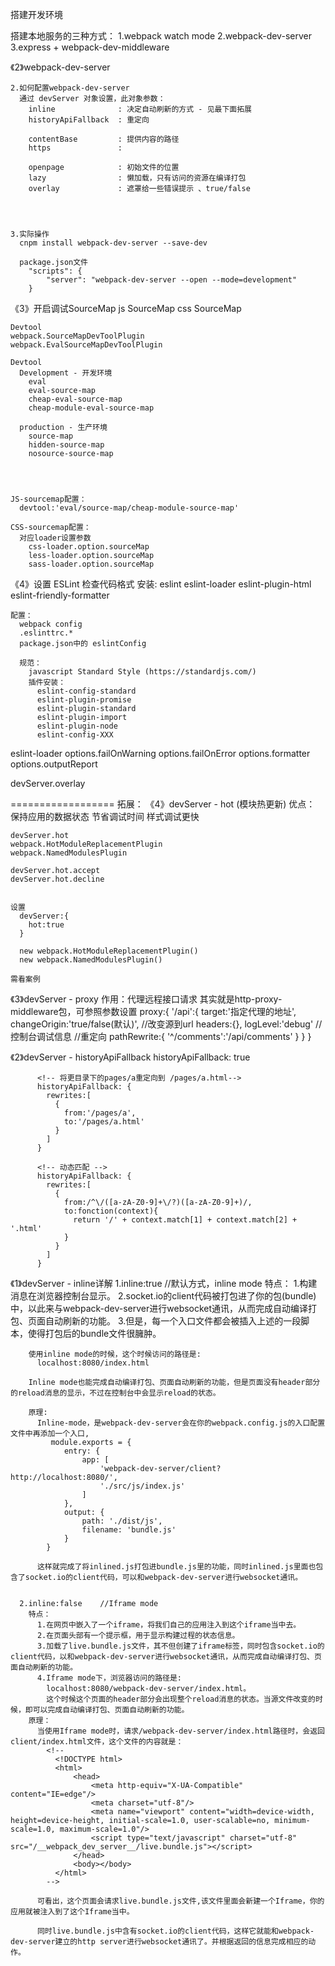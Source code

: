 搭建开发环境

  搭建本地服务的三种方式：
    1.webpack watch mode
    2.webpack-dev-server
    3.express + webpack-dev-middleware





《2》webpack-dev-server
    
      
    2.如何配置webpack-dev-server
      通过 devServer 对象设置，此对象参数：
        inline              : 决定自动刷新的方式 - 见最下面拓展
        historyApiFallback  : 重定向
        
        contentBase         : 提供内容的路径
        https               :
  
        openpage            : 初始文件的位置
        lazy                : 懒加载，只有访问的资源在编译打包
        overlay             : 遮罩给一些错误提示 、true/false

    
        

    3.实际操作
      cnpm install webpack-dev-server --save-dev

      package.json文件
        "scripts": {
            "server": "webpack-dev-server --open --mode=development"
        }




《3》开启调试SourceMap
    js SourceMap
    css SourceMap

    Devtool
    webpack.SourceMapDevToolPlugin
    webpack.EvalSourceMapDevToolPlugin

    Devtool
      Development - 开发环境
        eval
        eval-source-map
        cheap-eval-source-map
        cheap-module-eval-source-map

      production - 生产环境
        source-map
        hidden-source-map
        nosource-source-map
      



    JS-sourcemap配置：
      devtool:'eval/source-map/cheap-module-source-map'

    CSS-sourcemap配置：
      对应loader设置参数
        css-loader.option.sourceMap
        less-loader.option.sourceMap
        sass-loader.option.sourceMap


《4》设置 ESLint 检查代码格式
    安装:
      eslint 
      eslint-loader
      eslint-plugin-html
      eslint-friendly-formatter
    

    配置：
      webpack config
      .eslinttrc.*
      package.json中的 eslintConfig
    
      规范：
        javascript Standard Style (https://standardjs.com/)
        插件安装：
          eslint-config-standard
          eslint-plugin-promise
          eslint-plugin-standard
          eslint-plugin-import
          eslint-plugin-node
          eslint-config-XXX

  eslint-loader
    options.failOnWarning
    options.failOnError
    options.formatter
    options.outputReport
  
  devServer.overlay





==================
拓展：
《4》devServer - hot (模块热更新)
    优点：
      保持应用的数据状态
      节省调试时间
      样式调试更快

    devServer.hot
    webpack.HotModuleReplacementPlugin
    webpack.NamedModulesPlugin
    
    devServer.hot.accept
    devServer.hot.decline
    

    设置
      devServer:{
        hot:true
      }

      new webpack.HotModuleReplacementPlugin()
      new webpack.NamedModulesPlugin()

    需看案例

《3》devServer - proxy
    作用：代理远程接口请求 
    其实就是http-proxy-middleware包，可参照参数设置
    proxy:{
      '/api':{
        target:'指定代理的地址',
        changeOrigin:'true/false(默认)', //改变源到url
        headers:{},
        logLevel:'debug' //控制台调试信息
        //重定向
        pathRewrite:{
          '^/comments':'/api/comments'
        } 
      }
    }

《2》devServer - historyApiFallback
        <!-- 重定到首页 -->
          historyApiFallback: true

          <!-- 将更目录下的pages/a重定向到 /pages/a.html-->
          historyApiFallback: {
            rewrites:[
              {
                from:'/pages/a',
                to:'/pages/a.html'
              }
            ]
          }

          <!-- 动态匹配 -->
          historyApiFallback: {
            rewrites:[
              {
                from:/^\/([a-zA-Z0-9]+\/?)([a-zA-Z0-9]+)/,
                to:fonction(context){
                  return '/' + context.match[1] + context.match[2] + '.html'
                }
              }
            ]
          }

《1》devServer - inline详解
      1.inline:true     //默认方式，inline mode
        特点：
          1.构建消息在浏览器控制台显示。
          2.socket.io的client代码被打包进了你的包(bundle)中，以此来与webpack-dev-server进行websocket通讯，从而完成自动编译打包、页面自动刷新的功能。
          3.但是，每一个入口文件都会被插入上述的一段脚本，使得打包后的bundle文件很臃肿。
        
        使用inline mode的时候，这个时候访问的路径是:
          localhost:8080/index.html
        
        Inline mode也能完成自动编译打包、页面自动刷新的功能，但是页面没有header部分的reload消息的显示，不过在控制台中会显示reload的状态。
      
        原理:
          Inline-mode，是webpack-dev-server会在你的webpack.config.js的入口配置文件中再添加一个入口,
             module.exports = {
                entry: {
                    app: [
                        'webpack-dev-server/client?http://localhost:8080/',
                        './src/js/index.js'
                    ]
                },
                output: {
                    path: './dist/js',
                    filename: 'bundle.js'
                }
            }
          
          这样就完成了将inlined.js打包进bundle.js里的功能，同时inlined.js里面也包含了socket.io的client代码，可以和webpack-dev-server进行websocket通讯。


      2.inline:false    //Iframe mode
        特点：
          1.在网页中嵌入了一个iframe，将我们自己的应用注入到这个iframe当中去。
          2.在页面头部有一个提示框，用于显示构建过程的状态信息。
          3.加载了live.bundle.js文件，其不但创建了iframe标签，同时包含socket.io的client代码，以和webpack-dev-server进行websocket通讯，从而完成自动编译打包、页面自动刷新的功能。
          4.Iframe mode下，浏览器访问的路径是:
            localhost:8080/webpack-dev-server/index.html。
            这个时候这个页面的header部分会出现整个reload消息的状态。当源文件改变的时候，即可以完成自动编译打包、页面自动刷新的功能。
        原理：
          当使用Iframe mode时，请求/webpack-dev-server/index.html路径时，会返回client/index.html文件，这个文件的内容就是：
            <!-- 
              <!DOCTYPE html>
              <html>
                  <head>
                      <meta http-equiv="X-UA-Compatible" content="IE=edge"/>
                      <meta charset="utf-8"/>
                      <meta name="viewport" content="width=device-width, height=device-height, initial-scale=1.0, user-scalable=no, minimum-scale=1.0, maximum-scale=1.0"/>
                      <script type="text/javascript" charset="utf-8" src="/__webpack_dev_server__/live.bundle.js"></script>
                  </head>
                  <body></body>
              </html> 
            -->
          
          可看出，这个页面会请求live.bundle.js文件,该文件里面会新建一个Iframe，你的应用就被注入到了这个Iframe当中。

          同时live.bundle.js中含有socket.io的client代码，这样它就能和webpack-dev-server建立的http server进行websocket通讯了。并根据返回的信息完成相应的动作。